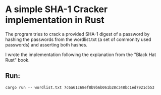 # A simple SHA-1 Cracker implementation in Rust
The program tries to crack a provided SHA-1 digest of a password by hashing the passwords from the wordlist.txt (a set of commonlty used passwords) and asserting both hashes. 

I wrote the implementation following the explanation from the "Black Hat Rust" book.

## Run:
```
cargo run -- wordlist.txt 7c6a61c68ef8b9b6b061b28c348bc1ed7921cb53
```